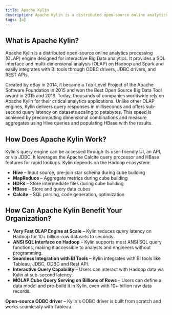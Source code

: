 ```yaml
---
title: Apache Kylin
description: Apache Kylin is a distributed open-source online analytics processing (OLAP) engine designed for interactive Big Data analytics. It provides a SQL interface and multi-dimensional analysis (OLAP) on Hadoop and Spark and easily integrates with BI tools through ODBC drivers, JDBC drivers, and REST APIs.
tags: [a]
---
```


## What is Apache Kylin?

Apache Kylin is a distributed open-source online analytics processing (OLAP) engine designed for interactive Big Data analytics. It provides a SQL interface and multi-dimensional analysis (OLAP) on Hadoop and Spark and easily integrates with BI tools through ODBC drivers, JDBC drivers, and REST APIs.

Created by eBay in 2014, it became a Top-Level Project of the Apache Software Foundation in 2015 and won the Best Open Source Big Data Tool award in 2015 and 2016. Today, thousands of companies worldwide rely on Apache Kylin for their critical analytics applications. Unlike other OLAP engines, Kylin delivers query responses in milliseconds and offers sub-second query latency on datasets scaling to petabytes. This speed is achieved by precomputing dimensional combinations and measure aggregates using Hive queries and populating HBase with the results.

## How Does Apache Kylin Work?

Kylin's query engine can be accessed through its user-friendly UI, an API, or via JDBC. It leverages the Apache Calcite query processor and HBase features for rapid lookups. Kylin depends on the Hadoop ecosystem:

- **Hive** – Input source, pre-join star schema during cube building
- **MapReduce** – Aggregate metrics during cube building
- **HDFS** – Store intermediate files during cube building
- **HBase** – Store and query data cubes
- **Calcite** – SQL parsing, code generation, optimization

## How Can Apache Kylin Benefit Your Organization?

- **Very Fast OLAP Engine at Scale** – Kylin reduces query latency on Hadoop for 10+ billion-row datasets to seconds.
- **ANSI SQL Interface on Hadoop** – Kylin supports most ANSI SQL query functions, making it accessible to analysts and engineers without programming.
- **Seamless Integration with BI Tools** – Kylin integrates with BI tools like Tableau, JDBC, ODBC and Rest API.
- **Interactive Query Capability** – Users can interact with Hadoop data via Kylin at sub-second latency.
- **MOLAP Cube Query Serving on Billions of Rows** – Users can define a data model and pre-build it in Kylin, even with 10+ billion raw data records.

**Open-source ODBC driver** – Kylin's ODBC driver is built from scratch and works seamlessly with Tableau.
